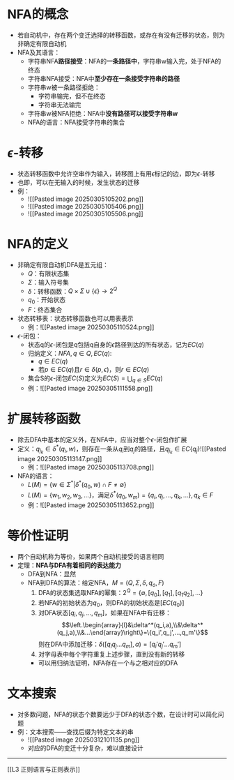 # NFA的概念
- 若自动机中，存在两个变迁选择的转移函数，或存在有没有迁移的状态，则为非确定有限自动机
- NFA及其语言：
	- 字符串NFA**路径接受**：NFA的**一条路径中**，字符串w输入完，处于NFA的终态
	- 字符串NFA接受：NFA中**至少存在一条接受字符串的路径**
	- 字符串w被一条路径拒绝：
		- 字符串输完，但不在终态
		- 字符串无法输完
	- 字符串w被NFA拒绝：NFA中**没有路径可以接受字符串w**
	- NFA的语言：NFA接受字符串的集合
# $\epsilon$-转移
- 状态转移函数中允许空串作为输入，转移图上有用$\epsilon$标记的边，即为$\epsilon$-转移
- 也即，可以在无输入的时候，发生状态的迁移
- 例：
	- ![[Pasted image 20250305105202.png]]
	- ![[Pasted image 20250305105406.png]]
	- ![[Pasted image 20250305105506.png]]
# NFA的定义
- 非确定有限自动机DFA是五元组：
	- $Q$：有限状态集
	- $\Sigma$：输入符号集
	- $\delta$：转移函数：$Q\times \Sigma\cup\{\epsilon\}\rightarrow2^Q$
	- $q_0$：开始状态
	- $F$：终态集合
- 状态转移表：状态转移函数也可以用表表示
	- 例：![[Pasted image 20250305110524.png]]
- $\epsilon$-闭包：
	- 状态q的$\epsilon$-闭包是q包括q自身的$\epsilon$路径到达的所有状态，记为$EC(q)$
	- 归纳定义：$NFA,q\in Q,EC(q):$
		- $q\in EC(q)$
		- 若$p\in EC(q)$且$r\in \delta(p,\epsilon)$，则$r\in EC(q)$
	- 集合S的$\epsilon$-闭包$EC(S)$定义为$EC(S)=\bigcup_{q\in S}EC(q)$
	- 例：![[Pasted image 20250305111558.png]]
# 扩展转移函数
- 除去DFA中基本的定义外，在NFA中，应当对整个$\epsilon$-闭包作扩展
- 定义：$q_{j_k} \in \delta^*(q_i,w)$，则存在一条从$q_i$到$q_j$的路径，且$q_{j_k} \in EC\{q_j\}$![[Pasted image 20250305113147.png]]
	- 例：![[Pasted image 20250305113708.png]]
- NFA的语言：
	- $L(M)=\{w\in \Sigma^*|\delta^*(q_0,w)\cap F\neq \emptyset\}$
	- $L(M)=\{w_1,w_2,w_3,...\}$，满足$\delta^*(q_0,w_m)=\{q_i,q_j,...,q_k,...\},q_k\in F$
	- 例：![[Pasted image 20250305113652.png]]
# 等价性证明
- 两个自动机称为等价，如果两个自动机接受的语言相同
- 定理：**NFA与DFA有着相同的表达能力**
	- DFA到NFA：显然
	- NFA到DFA的算法：给定NFA，$M=(Q,\Sigma,\delta,q_o,F)$
		1. DFA的状态集选取NFA的幂集：$2^Q=\{\emptyset,[q_0],[q_1],[q_1q_2],...\}$
		2. 若NFA的初始状态为$q_0$，则DFA的初始状态是$[EC(q_0)]$
		3. 对DFA状态$[q_i,q_j,...,q_m]$，如果在NFA中有迁移：$$\left.\begin{array}{l}&\delta^*(q_i,a),\\&\delta^*(q_j,a),\\&...\end{array}\right\}=\{q_i',q_j',...,q_m'\}$$则在DFA中添加迁移：$\delta([q_iq_j...q_m],a)=[q_i'q_j'...q_m']$
		4. 对字母表中每个字符重复上述步骤，直到没有新的转移
		- 可以用归纳法证明，NFA存在一个与之相对应的DFA 
# 文本搜索
- 对多数问题，NFA的状态个数要远少于DFA的状态个数，在设计时可以简化问题
- 例：文本搜索——查找后缀为特定文本的串
	- ![[Pasted image 20250312101135.png]]
	- 对应的DFA的变迁十分复杂，难以直接设计
---
[[L3 正则语言与正则表示]]